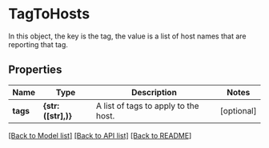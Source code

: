 # TagToHosts

In this object, the key is the tag, the value is a list of host names that are reporting that tag.
## Properties
Name | Type | Description | Notes
------------ | ------------- | ------------- | -------------
**tags** | **{str: ([str],)}** | A list of tags to apply to the host. | [optional] 

[[Back to Model list]](README.md#documentation-for-models) [[Back to API list]](README.md#documentation-for-api-endpoints) [[Back to README]](README.md)


